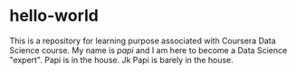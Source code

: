 # hello-world
This is a repository for learning purpose associated with Coursera Data Science course. 
My name is *papi* and I am here to become a Data Science "expert". 
Papi is in the house.
Jk Papi is barely in the house. 
